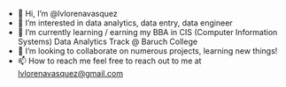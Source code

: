 - 👋 Hi, I’m @lvlorenavasquez
- 👀 I’m interested in data analytics, data entry, data engineer 
- 🌱 I’m currently learning / earning my BBA in CIS (Computer Information Systems) Data Analytics Track @ Baruch College 
- 💞️ I’m looking to collaborate on numerous projects, learning new things! 
- 📫 How to reach me feel free to reach out to me at lvlorenavasquez@gmail.com

<!---
lvlorenavasquez/lvlorenavasquez is a ✨ special ✨ repository because its `README.md` (this file) appears on your GitHub profile.
You can click the Preview link to take a look at your changes.
--->
